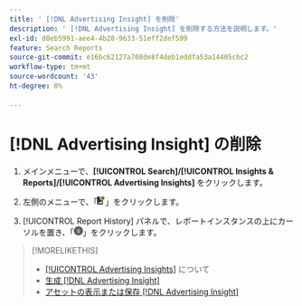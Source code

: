 ```yaml
---
title: ' [!DNL Advertising Insight] を削除'
description: ' [!DNL Advertising Insight] を削除する方法を説明します。'
exl-id: d8eb5991-aee4-4b28-9633-51eff2def599
feature: Search Reports
source-git-commit: e16bc62127a708de8f4deb1eddfa53a14405cbc2
workflow-type: tm+mt
source-wordcount: '43'
ht-degree: 0%

---
```


# [!DNL Advertising Insight] の削除

1. メインメニューで、**[!UICONTROL Search]/[!UICONTROL Insights & Reports]/[!UICONTROL Advertising Insights]** をクリックします。

2. 左側のメニューで、「![ レポート ](/help/search-social-commerce/assets/insight-reports.png " レポート ")」をクリックします。

3. [!UICONTROL Report History] パネルで、レポートインスタンスの上にカーソルを置き、「![ 削除 ](/help/search-social-commerce/assets/insight-delete.png " 削除 ")」をクリックします。

>[!MORELIKETHIS]
>
>* [[!UICONTROL Advertising Insights]](insight-about.md) について
>* [ 生成  [!DNL Advertising Insight]](insight-generate.md)
>* [ アセットの表示または保存  [!DNL Advertising Insight]](insight-view-save.md)
